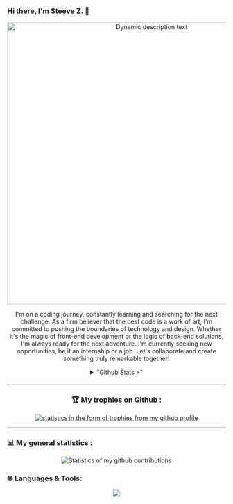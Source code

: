### Hi there, I'm Steeve Z. 👋
<section align="center">
  <a href="#"><img width="650px" src="https://readme-typing-svg.herokuapp.com?font=Ubuntu&color=58a6ff&size=22&center=true&lines=Hello,+World+🌎;Welcome+to+my+GitHub+profile+😇;Happy+to+see+you+here+😀;Feel+free+to+look+around+😌;Reach+me+out+if+you+need+me+🤗;Have+a+great+day+😊" alt="Dynamic description text"></a>
</section>
<p align="center">
    I'm on a coding journey, constantly learning and searching for the next challenge.
    As a firm believer that the best code is a work of art, I'm committed to pushing the boundaries of technology and design. 
    Whether it's the magic of front-end development or the logic of back-end solutions, I'm always ready for the next adventure. 
    I'm currently seeking new opportunities, be it an internship or a job. Let's collaborate and create something truly remarkable together!
</p>

<section align="center">
  <details>
    <summary align="center">
      "Github Stats ⚡"
    </summary>
    <p dir="auto">
      <a href="#">
        <img src="https://github-readme-stats.vercel.app/api?username=steeve0403&hide=prs&count_private=true&show_icons=true&hide_border=true&theme=radical" alt="Github stats" style="max-width: 100%;">      
      </a>
      <a href="#">
        <img src="https://github-readme-stats.vercel.app/api/top-langs/?username=steeve0403&hide=prs&hide_border=true&theme=radical&count_private=true&langs_count=100&layout=compact" style="max-width: 100%;">
      </a>
    </p>
  </details>
</section>
<hr>
<section align="center">
    <h3 align="center">🏆 My trophies on Github : </h3>
    <a href="#">
      <img src="https://github-trophy.vercel.app/?username=steeve0403&title=Stars,Followers,MultiLanguage,Commits,Repositories,Issues&theme=radical&no-frame=true&column=6&margin-w=15&" alt="statistics in the form of trophies from my github profile">
    </a>
</section>
<hr>
<section align='center'>
    <h3 align="left">📊 My general statistics : </h3>
    <img src="https://github-readme-streak-stats.herokuapp.com/?user=steeve0403&theme=radical" alt="Statistics of my github contributions" />
</section>

<section>
  <h3 align="left">🌐 Languages & Tools:</h3>
  <p align="center">
  <a href="https://skillicons.dev">
    <img align='center' src="https://skillicons.dev/icons?i=html,md,css,sass,js,ts,py,react,nextjs,nodejs,django,flask,git,mysql,postman,vite,figma&theme=dark&perline=9"/>
  </p>
</section>


